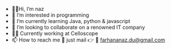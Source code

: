 - 🙋‍♀️Hi, I’m naz
- 👀 I’m interested in programming 
- 🌱 I’m currently learning Java, python & javascript 
- 💞️ I’m looking to collaborate on a renowned IT company 
- 👩‍💻 Currently working at Celloscope
- 📫 How to reach me 🤔 just mail 👉 📧 farhananaz.du@gmail.com

<!---
FarhanaNaz13/FarhanaNaz13 is a ✨ special ✨ repository because its `README.md` (this file) appears on your GitHub profile.
You can click the Preview link to take a look at your changes.
--->
